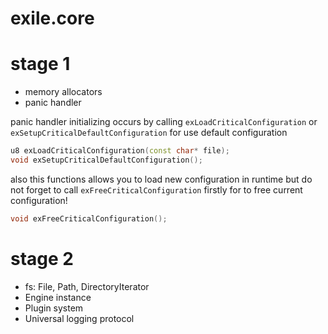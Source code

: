 # exile.core

# stage 1 
 - memory allocators
 - panic handler

panic handler initializing occurs by calling `exLoadCriticalConfiguration` or `exSetupCriticalDefaultConfiguration` for use default configuration
```cpp
u8 exLoadCriticalConfiguration(const char* file);
void exSetupCriticalDefaultConfiguration();
```
also this functions allows you to load new configuration in runtime but do not forget 
to call `exFreeCriticalConfiguration` firstly for to free current configuration!
```cpp
void exFreeCriticalConfiguration();
```

# stage 2

- fs: File, Path, DirectoryIterator
- Engine instance
- Plugin system
- Universal logging protocol

